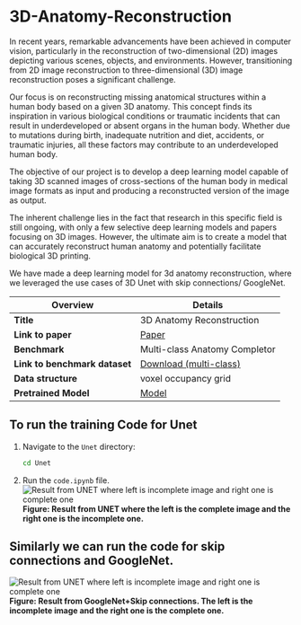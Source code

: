 # 3D-Anatomy-Reconstruction
In recent years, remarkable advancements have been achieved in
computer vision, particularly in the reconstruction of
two-dimensional (2D) images depicting various scenes, objects,
and environments. However, transitioning from 2D image
reconstruction to three-dimensional (3D) image reconstruction
poses a significant challenge.

Our focus is on reconstructing missing anatomical structures
within a human body based on a given 3D anatomy. This concept
finds its inspiration in various biological conditions or traumatic
incidents that can result in underdeveloped or absent organs in
the human body. Whether due to mutations during birth,
inadequate nutrition and diet, accidents, or traumatic injuries, all
these factors may contribute to an underdeveloped human body.

The objective of our project is to develop a deep learning model
capable of taking 3D scanned images of cross-sections of the
human body in medical image formats as input and producing a
reconstructed version of the image as output.

The inherent challenge lies in the fact that research in this specific
field is still ongoing, with only a few selective deep learning
models and papers focusing on 3D images. However, the ultimate
aim is to create a model that can accurately reconstruct human
anatomy and potentially facilitate biological 3D printing.

We have made a deep learning model for 3d anatomy reconstruction, where we leveraged the use cases of 3D Unet with skip connections/ GoogleNet.

| Overview       | Details |
| -------------- | ------- |
| **Title**      | 3D Anatomy Reconstruction |
| **Link to paper** | [Paper](https://arxiv.org/abs/2309.04956) |
| **Benchmark**  | Multi-class Anatomy Completor |
| **Link to benchmark dataset** | [Download (multi-class)](https://files.icg.tugraz.at/f/b0623306eb9246be8c3c/?dl=1) |
| **Data structure** | voxel occupancy grid |
| **Pretrained Model** | [Model](https://drive.google.com/drive/folders/15iy86nhCFKLpnIPgxniZjJqspSbZv3Ub?usp=drive_link ) |

## To run the training Code for Unet

1. Navigate to the `Unet` directory:
    ```sh
    cd Unet
    ```
2. Run the `code.ipynb` file.
![Result from UNET where left is incomplete image and right one is complete one](https://github.com/krishmittal1301/3D-anatomy-completer-/blob/main/Unet/WhatsApp%20Image%202024-05-07%20at%2010.55.53_28ebe640.jpg)
**Figure: Result from UNET where the left is the complete image and the right one is the incomplete one.**


## Similarly we can run the code for skip connections and GoogleNet.
![Result from UNET where left is incomplete image and right one is complete one](https://github.com/krishmittal1301/3D-anatomy-completer-/blob/main/Unet%2BSkip/WhatsApp%20Image%202024-05-14%20at%2016.10.08_2b9a161b.jpg)
**Figure: Result from GoogleNet+Skip connections. The left is the incomplete image and the right one is the complete one.**
